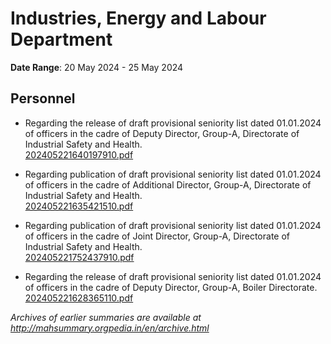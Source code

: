 # Industries, Energy and Labour Department

**Date Range**: 20 May 2024 - 25 May 2024


## Personnel
- Regarding the release of draft provisional seniority list dated 01.01.2024 of officers in the cadre of Deputy Director, Group-A, Directorate of Industrial Safety and Health.\
  [202405221640197910.pdf](https://gr.maharashtra.gov.in/Site/Upload/Government%20Resolutions/English/202405221640197910.pdf)

- Regarding publication of draft provisional seniority list dated 01.01.2024 of officers in the cadre of Additional Director, Group-A, Directorate of Industrial Safety and Health.\
  [202405221635421510.pdf](https://gr.maharashtra.gov.in/Site/Upload/Government%20Resolutions/English/202405221635421510.pdf)

- Regarding publication of draft provisional seniority list dated 01.01.2024 of officers in the cadre of Joint Director, Group-A, Directorate of Industrial Safety and Health.\
  [202405221752437910.pdf](https://gr.maharashtra.gov.in/Site/Upload/Government%20Resolutions/English/202405221752437910.pdf)

- Regarding the release of draft provisional seniority list dated 01.01.2024 of officers in the cadre of Deputy Director, Group-A, Boiler Directorate.\
  [202405221628365110.pdf](https://gr.maharashtra.gov.in/Site/Upload/Government%20Resolutions/English/202405221628365110.pdf)


*Archives of earlier summaries are available at http://mahsummary.orgpedia.in/en/archive.html*